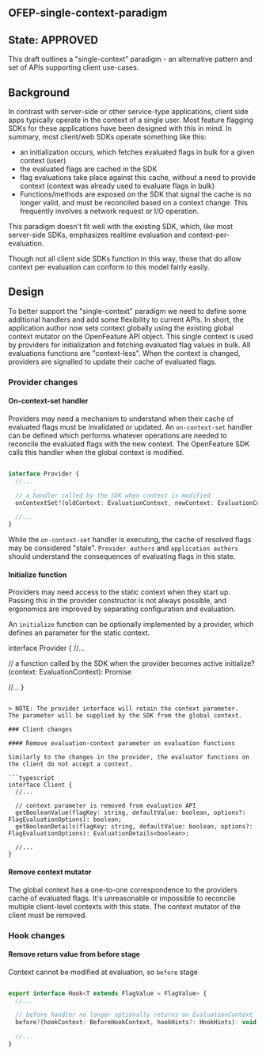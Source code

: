 ## OFEP-single-context-paradigm

## State: APPROVED

This draft outlines a "single-context" paradigm - an alternative pattern and set of APIs supporting client use-cases.

## Background

In contrast with server-side or other service-type applications, client side apps typically operate in the context of a single user.
Most feature flagging SDKs for these applications have been designed with this in mind.
In summary, most client/web SDKs operate something like this:

- an initialization occurs, which fetches evaluated flags in bulk for a given context (user)
- the evaluated flags are cached in the SDK
- flag evaluations take place against this cache, without a need to provide context (context was already used to evaluate flags in bulk)
- Functions/methods are exposed on the SDK that signal the cache is no longer valid, and must be reconciled based on a context change. This frequently involves a network request or I/O operation.

This paradigm doesn't fit well with the existing SDK, which, like most server-side SDKs, emphasizes realtime evaluation and context-per-evaluation.

Though not all client side SDKs function in this way, those that do allow context per evaluation can conform to this model fairly easily.

## Design

To better support the "single-context" paradigm we need to define some additional handlers and add some flexibility to current APIs.
In short, the application author now sets context globally using the existing global context mutator on the OpenFeature API object.
This single context is used by providers for initialization and fetching evaluated flag values in bulk.
All evaluations functions are "context-less".
When the context is changed, providers are signalled to update their cache of evaluated flags.

### Provider changes

#### On-context-set handler

Providers may need a mechanism to understand when their cache of evaluated flags must be invalidated or updated. An `on-context-set` handler can be defined which performs whatever operations are needed to reconcile the evaluated flags with the new context. The OpenFeature SDK calls this handler when the global context is modified.

```typescript

interface Provider {
  //...

  // a handler called by the SDK when context is modified
  onContextSet?(oldContext: EvaluationContext, newContext: EvaluationContext): Promise<void>

  //...
}
```

While the `on-context-set` handler is executing, the cache of resolved flags may be considered "stale". `Provider authors` and `application authors` should understand the consequences of evaluating flags in this state.

#### Initialize function

Providers may need access to the static context when they start up.
Passing this in the provider constructor is not always possible, and ergonomics are improved by separating configuration and evaluation.

An `initialize` function can be optionally implemented by a provider, which defines an parameter for the static context.

interface Provider {
  //...

  // a function called by the SDK when the provider becomes active
  initialize?(context: EvaluationContext): Promise<void>

  //...
}
```

> NOTE: The provider interface will retain the context parameter.
The parameter will be supplied by the SDK from the global context.

### Client changes

#### Remove evaluation-context parameter on evaluation functions

Similarly to the changes in the provider, the evaluator functions on the client do not accept a context.

```typescript
interface Client {
  //...

  // context parameter is removed from evaluation API
  getBooleanValue(flagKey: string, defaultValue: boolean, options?: FlagEvaluationOptions): boolean;
  getBooleanDetails(flagKey: string, defaultValue: boolean, options?: FlagEvaluationOptions): EvaluationDetails<boolean>;

  //...
}
```

#### Remove context mutator

The global context has a one-to-one correspondence to the providers cache of evaluated flags. It's unreasonable or impossible to reconcile multiple client-level contexts with this state. The context mutator of the client must be removed.

### Hook changes

#### Remove return value from before stage

Context cannot be modified at evaluation, so `before` stage 

```typescript

export interface Hook<T extends FlagValue = FlagValue> {
  //...

  // before handler no longer optionally returns an EvaluationContext
  before?(hookContext: BeforeHookContext, hookHints?: HookHints): void;

  //...
}

```
